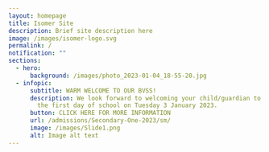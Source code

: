 ```yaml
---
layout: homepage
title: Isomer Site
description: Brief site description here
image: /images/isomer-logo.svg
permalink: /
notification: ""
sections:
  - hero:
      background: /images/photo_2023-01-04_18-55-20.jpg
  - infopic:
      subtitle: WARM WELCOME TO OUR BVSS!
      description: We look forward to welcoming your child/guardian to our school on
        the first day of school on Tuesday 3 January 2023.
      button: CLICK HERE FOR MORE INFORMATION
      url: /admissions/Secondary-One-2023/sm/
      image: /images/Slide1.png
      alt: Image alt text
---
```

